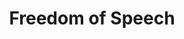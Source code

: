 ---
pid: CH773
title: Freedom of Speech
location_transcription: 
zipcode: '19103'
outside_phl: 
neighborhood: Rittenhouse Square,Avenue of The Arts,Logan Square,Fitler Square
age: '66'
age_range: 60-69
instagram: 
image_file_name: CH_773.jpg
proposal_transcription: Person sitting in middle with an x or an object over their
  mouth, connotes being prevented from speaking. Background of pale letters with quotes
  from first amendment //you are impeding my ability to enjoy my first amendment//
  by..... Observers fill in something on a board or speaks into a video camera. (For
  example by preventing a speaker to come to a college; by attacking a protestor;
  by running over a protestor, by preventing college professor from voices unpopular
  views, by public official threatening a newspaper.) A column titled //both of us
  have rights//, suggestions for how to share this right. Educational footnote regarding
  the distinction between unconstitutional government prohibition, different from
  private control of speech, and definition of clear + present danger, what private
  individuals are allowed to prohibit.
topic: History,Human Rights,Politics
topic_summary: 0, 0, 0
type: Audio,Interactive,Image
keywords_other: first amendment, protest, free speech, constitution, expression, government
  control
credit: J. Brody
image_labels: 
twitter: 
facebook: 
permalink: "/monuments/ch773/"
layout: item-page
---